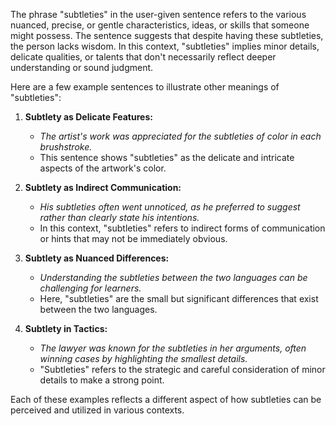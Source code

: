 The phrase "subtleties" in the user-given sentence refers to the various nuanced, precise, or gentle characteristics, ideas, or skills that someone might possess. The sentence suggests that despite having these subtleties, the person lacks wisdom. In this context, "subtleties" implies minor details, delicate qualities, or talents that don't necessarily reflect deeper understanding or sound judgment.

Here are a few example sentences to illustrate other meanings of "subtleties":

1. **Subtlety as Delicate Features:**
   - *The artist's work was appreciated for the subtleties of color in each brushstroke.*
   - This sentence shows "subtleties" as the delicate and intricate aspects of the artwork's color.

2. **Subtlety as Indirect Communication:**
   - *His subtleties often went unnoticed, as he preferred to suggest rather than clearly state his intentions.*
   - In this context, "subtleties" refers to indirect forms of communication or hints that may not be immediately obvious.

3. **Subtlety as Nuanced Differences:**
   - *Understanding the subtleties between the two languages can be challenging for learners.*
   - Here, "subtleties" are the small but significant differences that exist between the two languages.

4. **Subtlety in Tactics:**
   - *The lawyer was known for the subtleties in her arguments, often winning cases by highlighting the smallest details.*
   - "Subtleties" refers to the strategic and careful consideration of minor details to make a strong point.

Each of these examples reflects a different aspect of how subtleties can be perceived and utilized in various contexts.